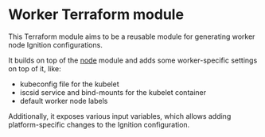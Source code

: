# Worker Terraform module

This Terraform module aims to be a reusable module for generating worker node Ignition
configurations.

It builds on top of the [node](../node) module and adds some worker-specific settings on top of it,
like:
- kubeconfig file for the kubelet
- iscsid service and bind-mounts for the kubelet container
- default worker node labels

Additionally, it exposes various input variables, which allows adding platform-specific changes to the
Ignition configuration.
